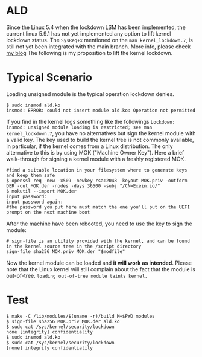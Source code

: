 # ALD
Since the Linux 5.4 when the lockdown LSM has been implemented, the current linux 5.9.1 has not yet implemented any option to lift kernel lockdown status.
The `SysReq+x` mentioned on the `man kernel_lockdown.7`, is still not yet been integrated with the main branch.
More info, please check [my blog](http://carminatialessandro.blogspot.com/2020/10/kernel-lockdown.html)
The following is my proposition to lift the kernel lockdown.

# Typical Scenario
Loading unsigned module is the typical operation lockdown denies.
```
$ sudo insmod ald.ko 
insmod: ERROR: could not insert module ald.ko: Operation not permitted
```
If you find in the kernel logs something like the followings `Lockdown: insmod: unsigned module loading is restricted; see man kernel_lockdown.7`, you have no alternatives but sign the kernel module with a valid key.
The key used to build the kernel tree is not commonly available, in particular, if the kernel comes from a Linux distribution.
The only alternative to this is by using MOK ("Machine Owner Key").
Here a brief walk-through for signing a kernel module with a freshly registered MOK.
```
#find a suitable location in your filesystem where to generate keys and keep them safe
$ openssl req -new -x509 -newkey rsa:2048 -keyout MOK.priv -outform DER -out MOK.der -nodes -days 36500 -subj "/CN=Exein.io/"
$ mokutil --import MOK.der
input password:
input password again:
#the password you put here must match the one you'll put on the UEFI prompt on the next machine boot 
```
After the machine have been rebooted, you need to use the key to sign the module:
```
# sign-file is an utility provided with the kernel, and can be found in the kernel source tree in the /script directory
sign-file sha256 MOK.priv MOK.der "$modfile"

```
Now the kernel module can be loaded and **it will work as intended**.
Please note that the Linux kernel will still complain about the fact that the module is out-of-tree.
`loading out-of-tree module taints kernel.`
# Test
```
$ make -C /lib/modules/$(uname -r)/build M=$PWD modules 
$ sign-file sha256 MOK.priv MOK.der ald.ko
$ sudo cat /sys/kernel/security/lockdown 
none [integrity] confidentiality
$ sudo insmod ald.ko 
$ sudo cat /sys/kernel/security/lockdown 
[none] integrity confidentiality
```
